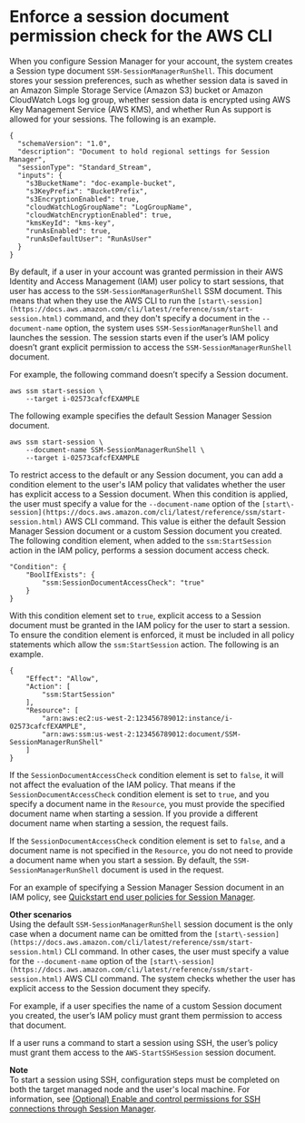 # Enforce a session document permission check for the AWS CLI<a name="getting-started-sessiondocumentaccesscheck"></a>

When you configure Session Manager for your account, the system creates a Session type document `SSM-SessionManagerRunShell`\. This document stores your session preferences, such as whether session data is saved in an Amazon Simple Storage Service \(Amazon S3\) bucket or Amazon CloudWatch Logs log group, whether session data is encrypted using AWS Key Management Service \(AWS KMS\), and whether Run As support is allowed for your sessions\. The following is an example\.

```
{
  "schemaVersion": "1.0",
  "description": "Document to hold regional settings for Session Manager",
  "sessionType": "Standard_Stream",
  "inputs": {
    "s3BucketName": "doc-example-bucket",
    "s3KeyPrefix": "BucketPrefix",
    "s3EncryptionEnabled": true,
    "cloudWatchLogGroupName": "LogGroupName",
    "cloudWatchEncryptionEnabled": true,
    "kmsKeyId": "kms-key",
    "runAsEnabled": true,
    "runAsDefaultUser": "RunAsUser"
  }
}
```

By default, if a user in your account was granted permission in their AWS Identity and Access Management \(IAM\) user policy to start sessions, that user has access to the `SSM-SessionManagerRunShell` SSM document\. This means that when they use the AWS CLI to run the `[start\-session](https://docs.aws.amazon.com/cli/latest/reference/ssm/start-session.html)` command, and they don't specify a document in the `--document-name` option, the system uses `SSM-SessionManagerRunShell` and launches the session\. The session starts even if the user’s IAM policy doesn’t grant explicit permission to access the `SSM-SessionManagerRunShell` document\.

For example, the following command doesn’t specify a Session document\.

```
aws ssm start-session \
    --target i-02573cafcfEXAMPLE
```

The following example specifies the default Session Manager Session document\.

```
aws ssm start-session \
    --document-name SSM-SessionManagerRunShell \
    --target i-02573cafcfEXAMPLE
```

To restrict access to the default or any Session document, you can add a condition element to the user's IAM policy that validates whether the user has explicit access to a Session document\. When this condition is applied, the user must specify a value for the `--document-name` option of the `[start\-session](https://docs.aws.amazon.com/cli/latest/reference/ssm/start-session.html)` AWS CLI command\. This value is either the default Session Manager Session document or a custom Session document you created\. The following condition element, when added to the `ssm:StartSession` action in the IAM policy, performs a session document access check\.

```
"Condition": {
    "BoolIfExists": {
        "ssm:SessionDocumentAccessCheck": "true"
    }
}
```

With this condition element set to `true`, explicit access to a Session document must be granted in the IAM policy for the user to start a session\. To ensure the condition element is enforced, it must be included in all policy statements which allow the `ssm:StartSession` action\. The following is an example\.

```
{
    "Effect": "Allow",
    "Action": [
        "ssm:StartSession"
    ],
    "Resource": [
        "arn:aws:ec2:us-west-2:123456789012:instance/i-02573cafcfEXAMPLE",
        "arn:aws:ssm:us-west-2:123456789012:document/SSM-SessionManagerRunShell"
    ] 
}
```

If the `SessionDocumentAccessCheck` condition element is set to `false`, it will not affect the evaluation of the IAM policy\. That means if the `SessionDocumentAccessCheck` condition element is set to `true`, and you specify a document name in the `Resource`, you must provide the specified document name when starting a session\. If you provide a different document name when starting a session, the request fails\.

If the `SessionDocumentAccessCheck` condition element is set to `false`, and a document name is not specified in the `Resource`, you do not need to provide a document name when you start a session\. By default, the `SSM-SessionManagerRunShell` document is used in the request\.

For an example of specifying a Session Manager Session document in an IAM policy, see [Quickstart end user policies for Session Manager](getting-started-restrict-access-quickstart.md#restrict-access-quickstart-end-user)\.

**Other scenarios**  
Using the default `SSM-SessionManagerRunShell` session document is the only case when a document name can be omitted from the `[start\-session](https://docs.aws.amazon.com/cli/latest/reference/ssm/start-session.html)` CLI command\. In other cases, the user must specify a value for the `--document-name` option of the `[start\-session](https://docs.aws.amazon.com/cli/latest/reference/ssm/start-session.html)` AWS CLI command\. The system checks whether the user has explicit access to the Session document they specify\.

For example, if a user specifies the name of a custom Session document you created, the user’s IAM policy must grant them permission to access that document\. 

If a user runs a command to start a session using SSH, the user’s policy must grant them access to the `AWS-StartSSHSession` session document\. 

**Note**  
To start a session using SSH, configuration steps must be completed on both the target managed node and the user's local machine\. For information, see [\(Optional\) Enable and control permissions for SSH connections through Session Manager](session-manager-getting-started-enable-ssh-connections.md)\.